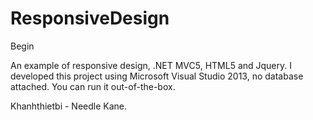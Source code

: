 # ResponsiveDesign
Begin

An example of responsive design, .NET MVC5, HTML5 and Jquery. 
I developed this project using Microsoft Visual Studio 2013, no database attached. 
You can run it out-of-the-box.

Khanhthietbi - Needle Kane.
